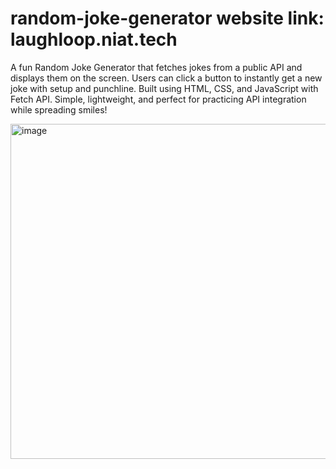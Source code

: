# random-joke-generator website link: laughloop.niat.tech
A fun Random Joke Generator that fetches jokes from a public API and displays them on the screen. Users can click a button to instantly get a new joke with setup and punchline. Built using HTML, CSS, and JavaScript with Fetch API. Simple, lightweight, and perfect for practicing API integration while spreading smiles!

<img width="802" height="536" alt="image" src="https://github.com/user-attachments/assets/32d8c93e-7de5-405e-be18-b4991763d10b" />
